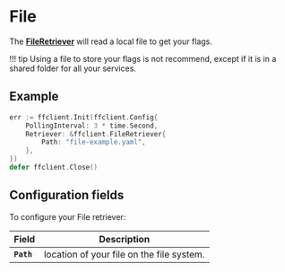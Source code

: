 # File
The [**FileRetriever**](https://pkg.go.dev/github.com/thomaspoignant/go-feature-flag#FileRetriever) will read a local file to get your flags.

!!! tip
    Using a file to store your flags is not recommend, except if it is in a shared folder for all your services.

## Example
```go linenums="1"
err := ffclient.Init(ffclient.Config{
    PollingInterval: 3 * time.Second,
    Retriever: &ffclient.FileRetriever{
        Path: "file-example.yaml",
    },
})
defer ffclient.Close()
```

## Configuration fields
To configure your File retriever:

| Field | Description |
|---|---|
|**`Path`**| location of your file on the file system.|
